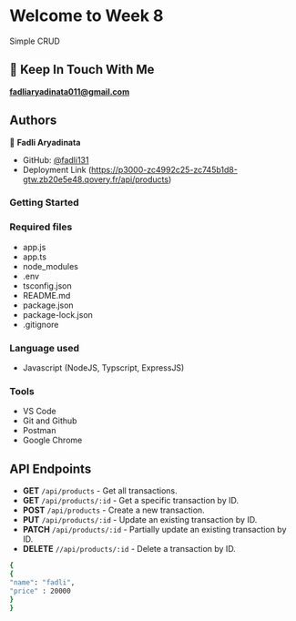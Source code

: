 # Welcome to Week 8
Simple CRUD 

## 👋 Keep In Touch With Me 
**fadliaryadinata011@gmail.com**

## Authors

👤 **Fadli Aryadinata**

- GitHub: [@fadli131](https://github.com/fadli131)
- Deployment Link (https://p3000-zc4992c25-zc745b1d8-gtw.zb20e5e48.qovery.fr/api/products)

### Getting Started

### Required files
- app.js
- app.ts
- node_modules
- .env
- tsconfig.json
- README.md
- package.json
- package-lock.json
- .gitignore

### Language used 
- Javascript (NodeJS, Typscript, ExpressJS)

### Tools
- VS Code
- Git and Github
- Postman
- Google Chrome

## API Endpoints

- **GET** `/api/products` - Get all transactions.
- **GET** `/api/products/:id` - Get a specific transaction by ID.
- **POST** `/api/products` - Create a new transaction.
- **PUT** `/api/products/:id` - Update an existing transaction by ID.
- **PATCH** `/api/products/:id` - Partially update an existing transaction by ID.
- **DELETE** `//api/products/:id` - Delete a transaction by ID.

```bash
{
{
"name": "fadli",
"price" : 20000
} 
}
```